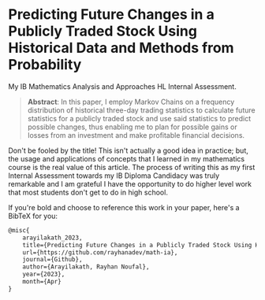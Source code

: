 # Predicting Future Changes in a Publicly Traded Stock Using Historical Data and Methods from Probability

My IB Mathematics Analysis and Approaches HL Internal Assessment. 

> **Abstract**:
> In this paper, I employ Markov Chains on a frequency distribution of historical three-day trading
> statistics to calculate future statistics for a publicly traded stock and use said statistics to
> predict possible changes, thus enabling me to plan for possible gains or losses from an investment
> and make profitable financial decisions.

Don't be fooled by the title! This isn't actually a good idea in practice; but, the
usage and applications of concepts that I learned in my mathematics course is the
real value of this article. The process of writing this as my first Internal 
Assessment towards my IB Diploma Candidacy was truly remarkable and I am grateful
I have the opportunity to do higher level work that most students don't get to 
do in high school.

If you're bold and choose to reference this work in your paper, here's a BibTeX for 
you:

```latex
@misc{
 	arayilakath_2023, 
	title={Predicting Future Changes in a Publicly Traded Stock Using Historical Data and Methods from Probability}, 
 	url={https://github.com/rayhanadev/math-ia}, 
	journal={Github}, 
	author={Arayilakath, Rayhan Noufal}, 
	year={2023}, 
	month={Apr}
}
 ```

